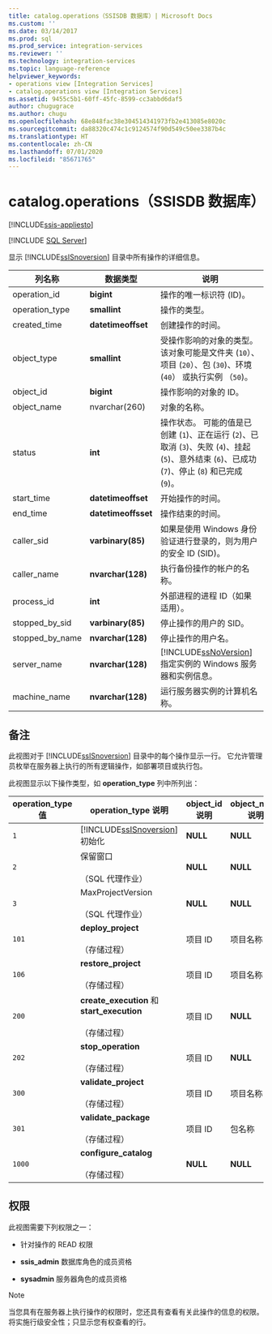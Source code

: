 ```yaml
---
title: catalog.operations（SSISDB 数据库）| Microsoft Docs
ms.custom: ''
ms.date: 03/14/2017
ms.prod: sql
ms.prod_service: integration-services
ms.reviewer: ''
ms.technology: integration-services
ms.topic: language-reference
helpviewer_keywords:
- operations view [Integration Services]
- catalog.operations view [Integration Services]
ms.assetid: 9455c5b1-60ff-45fc-8599-cc3abbd6daf5
author: chugugrace
ms.author: chugu
ms.openlocfilehash: 68e848fac38e304514341973fb2e413085e8020c
ms.sourcegitcommit: da88320c474c1c9124574f90d549c50ee3387b4c
ms.translationtype: HT
ms.contentlocale: zh-CN
ms.lasthandoff: 07/01/2020
ms.locfileid: "85671765"
---
```

# <a name="catalogoperations-ssisdb-database"></a>catalog.operations（SSISDB 数据库）

[!INCLUDE[ssis-appliesto](../../includes/ssis-appliesto-ssvrpluslinux-asdb-asdw-xxx.md)]


[!INCLUDE [SQL Server](../../includes/applies-to-version/sqlserver.md)]

  显示 [!INCLUDE[ssISnoversion](../../includes/ssisnoversion-md.md)] 目录中所有操作的详细信息。  
  
|列名称|数据类型|说明|  
|-----------------|---------------|-----------------|  
|operation_id|**bigint**|操作的唯一标识符 (ID)。|  
|operation_type|**smallint**|操作的类型。|  
|created_time|**datetimeoffset**|创建操作的时间。|  
|object_type|**smallint**|受操作影响的对象的类型。 该对象可能是文件夹 (`10`）、项目 (`20`）、包 (`30`)、环境 (`40`） 或执行实例 （`50`)。|  
|object_id|**bigint**|操作影响的对象的 ID。|  
|object_name|nvarchar(260) |对象的名称。|  
|status|**int**|操作状态。 可能的值是已创建 (`1`)、正在运行 (`2`)、已取消 (`3`)、失败 (`4`)、挂起 (`5`)、意外结束 (`6`)、已成功 (`7`)、停止 (`8`) 和已完成 (`9`)。|  
|start_time|**datetimeoffset**|开始操作的时间。|  
|end_time|**datetimeoffsset**|操作结束的时间。|  
|caller_sid|**varbinary(85)**|如果是使用 Windows 身份验证进行登录的，则为用户的安全 ID (SID)。|  
|caller_name|**nvarchar(128)**|执行备份操作的帐户的名称。|  
|process_id|**int**|外部进程的进程 ID（如果适用）。|  
|stopped_by_sid|**varbinary(85)**|停止操作的用户的 SID。|  
|stopped_by_name|**nvarchar(128)**|停止操作的用户名。|  
|server_name|**nvarchar(128)**|[!INCLUDE[ssNoVersion](../../includes/ssnoversion-md.md)] 指定实例的 Windows 服务器和实例信息。|  
|machine_name|**nvarchar(128)**|运行服务器实例的计算机名称。|  
  
## <a name="remarks"></a>备注  
 此视图对于 [!INCLUDE[ssISnoversion](../../includes/ssisnoversion-md.md)] 目录中的每个操作显示一行。 它允许管理员枚举在服务器上执行的所有逻辑操作，如部署项目或执行包。  
  
 此视图显示以下操作类型，如 **operation_type** 列中所列出：  
  
|**operation_type** 值|**operation_type** 说明|**object_id** 说明|**object_name** 说明|  
|-------------------------------|-------------------------------------|--------------------------------|----------------------------------|  
|`1`|[!INCLUDE[ssISnoversion](../../includes/ssisnoversion-md.md)] 初始化|**NULL**|**NULL**|  
|`2`|保留窗口<br /><br /> （SQL 代理作业）|**NULL**|**NULL**|  
|`3`|MaxProjectVersion<br /><br /> （SQL 代理作业）|**NULL**|**NULL**|  
|`101`|**deploy_project**<br /><br /> （存储过程）|项目 ID|项目名称|  
|`106`|**restore_project**<br /><br /> （存储过程）|项目 ID|项目名称|  
|`200`|**create_execution** 和 **start_execution**<br /><br /> （存储过程）|项目 ID|**NULL**|  
|`202`|**stop_operation**<br /><br /> （存储过程）|项目 ID|**NULL**|  
|`300`|**validate_project**<br /><br /> （存储过程）|项目 ID|项目名称|  
|`301`|**validate_package**<br /><br /> （存储过程）|项目 ID|包名称|  
|`1000`|**configure_catalog**<br /><br /> （存储过程）|**NULL**|**NULL**||  
  
## <a name="permissions"></a>权限  
 此视图需要下列权限之一：  
  
-   针对操作的 READ 权限  
  
-   **ssis_admin** 数据库角色的成员资格  
  
-   **sysadmin** 服务器角色的成员资格  
  
> [!NOTE]  
>  当您具有在服务器上执行操作的权限时，您还具有查看有关此操作的信息的权限。 将实施行级安全性；只显示您有权查看的行。  
  
  
